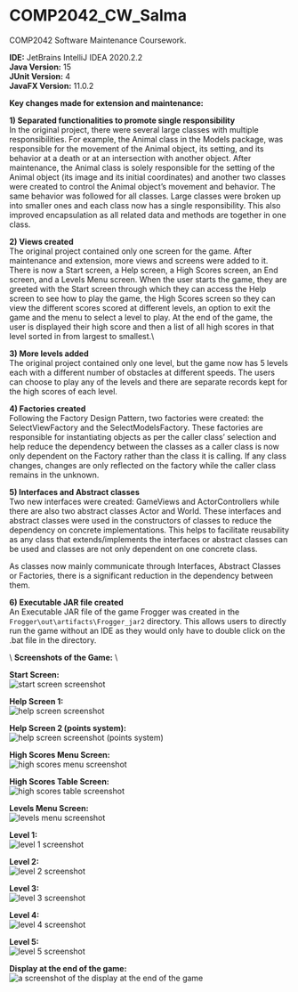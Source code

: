 # COMP2042_CW_Salma
COMP2042 Software Maintenance Coursework.

**IDE:** JetBrains IntelliJ IDEA 2020.2.2\
**Java Version:** 15\
**JUnit Version:** 4\
**JavaFX Version:** 11.0.2

**Key changes made for extension and maintenance:**

**1)	Separated functionalities to promote single responsibility**\
In the original project, there were several large classes with multiple responsibilities. For example, the Animal class in the Models package, was responsible for the movement of the Animal object, its setting, and its behavior at a death or at an intersection with another object. After maintenance, the Animal class is solely responsible for the setting of the Animal object (its image and its initial coordinates) and another two classes were created to control the Animal object’s movement and behavior. The same behavior was followed for all classes. Large classes were broken up into smaller ones and each class now has a single responsibility. This also improved encapsulation as all related data and methods are together in one class.

**2)	Views created**\
The original project contained only one screen for the game. After maintenance and extension, more views and screens were added to it. There is now a Start screen, a Help screen, a High Scores screen, an End screen, and a Levels Menu screen. When the user starts the game, they are greeted with the Start screen through which they can access the Help screen to see how to play the game, the High Scores screen so they can view the different scores scored at different levels, an option to exit the game and the menu to select a level to play. At the end of the game, the user is displayed their high score and then a list of all high scores in that level sorted in from largest to smallest.\

**3)	More levels added**\
The original project contained only one level, but the game now has 5 levels each with a different number of obstacles at different speeds. The users can choose to play any of the levels and there are separate records kept for the high scores of each level.

**4)	Factories created**\
Following the Factory Design Pattern, two factories were created: the SelectViewFactory and the SelectModelsFactory. These factories are responsible for instantiating objects as per the caller class’ selection and help reduce the dependency between the classes as a caller class is now only dependent on the Factory rather than the class it is calling. If any class changes, changes are only reflected on the factory while the caller class remains in the unknown.

**5)	Interfaces and Abstract classes**\
Two new interfaces were created: GameViews and ActorControllers while there are also two abstract classes Actor and World. These interfaces and abstract classes were used in the constructors of classes to reduce the dependency on concrete implementations. This helps to facilitate reusability as any class that extends/implements the interfaces or abstract classes can be used and classes are not only dependent on one concrete class.

As classes now mainly communicate through Interfaces, Abstract Classes or Factories, there is a significant reduction in the dependency between them. 

**6)	Executable JAR file created**\
An Executable JAR file of the game Frogger was created in the ```Frogger\out\artifacts\Frogger_jar2``` directory. This allows users to directly run the game without an IDE as they would only have to double click on the .bat file in the directory.

\ **Screenshots of the Game:** \

**Start Screen:**\
![start screen screenshot](https://imgur.com/a/zq9J3i2)

**Help Screen 1:**\
![help screen screenshot](https://imgur.com/a/DPzBNvp)

**Help Screen 2 (points system):**\
![help screen screenshot (points system)](https://imgur.com/a/vsUyDFv)

**High Scores Menu Screen:**\
![high scores menu screenshot](https://imgur.com/a/WoqNzcI)

**High Scores Table Screen:**\
![high scores table screenshot](https://imgur.com/a/Qa7Ajhe)

**Levels Menu Screen:**\
![levels menu screenshot](https://imgur.com/a/T1Z3fMP)

**Level 1:**\
![level 1 screenshot](https://imgur.com/a/0qY4eMk)

**Level 2:**\
![level 2 screenshot](https://imgur.com/a/rcQXQTM)

**Level 3:**\
![level 3 screenshot](https://imgur.com/a/ZMxzeYL)

**Level 4:**\
![level 4 screenshot](https://imgur.com/a/r1h9gPQ)

**Level 5:**\
![level 5 screenshot](https://imgur.com/a/3hW1cxw)

**Display at the end of the game:**\
![a screenshot of the display at the end of the game](https://imgur.com/a/74SZ1QD)














